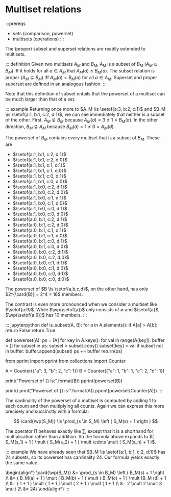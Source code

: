 # Multiset relations

:::prereqs
- sets (comparison, powerset)
- multisets (operations)
:::

The (proper) subset and superset relations are readily extended to multisets.

::: definition
Given two multisets $A_M$ and $B_M$, $A_M$ is a subset of $B_M$ ($A_M \subseteq B_M$) iff it holds for all $a \in A_M$ that $A_M(a) \leq B_M(a)$.
The subset relation is proper ($A_M \subsetneq B_M$) iff $A_M(a) < B_M(a)$ for all $a \in A_M$.
Superset and proper superset are defined in an analogous fashion.
:::

Note that this definition of subset entails that the powerset of a multiset can be much larger than that of a set.

::: example
Returning once more to $A_M \is \setof{a:3, b:2, c:1}$ and $B_M \is \setof{a:1, b:1, c:2, d:1}$, we can see immediately that neither is a subset of the other.
First, $A_M \not\subseteq B_M$ because $A_M(a) = 3 \not\leq 1 = B_M(a)$.
In the other direction, $B_M \not\subseteq A_M$ because $B_M(d) = 1 \not\leq 0 = A_M(d)$.

The powerset of $B_M$ contains every multiset that is a subset of $B_M$.
These are

- $\setof{a:1, b:1, c:2, d:1}$
- $\setof{a:1, b:1, c:2, d:0}$
- $\setof{a:1, b:1, c:1, d:1}$
- $\setof{a:1, b:1, c:1, d:0}$
- $\setof{a:1, b:1, c:0, d:1}$
- $\setof{a:1, b:1, c:0, d:0}$
- $\setof{a:1, b:0, c:2, d:1}$
- $\setof{a:1, b:0, c:2, d:0}$
- $\setof{a:1, b:0, c:1, d:1}$
- $\setof{a:1, b:0, c:1, d:0}$
- $\setof{a:1, b:0, c:0, d:1}$
- $\setof{a:1, b:0, c:0, d:0}$
- $\setof{a:0, b:1, c:2, d:1}$
- $\setof{a:0, b:1, c:2, d:0}$
- $\setof{a:0, b:1, c:1, d:1}$
- $\setof{a:0, b:1, c:1, d:0}$
- $\setof{a:0, b:1, c:0, d:1}$
- $\setof{a:0, b:1, c:0, d:0}$
- $\setof{a:0, b:0, c:2, d:1}$
- $\setof{a:0, b:0, c:2, d:0}$
- $\setof{a:0, b:0, c:1, d:1}$
- $\setof{a:0, b:0, c:1, d:0}$
- $\setof{a:0, b:0, c:0, d:1}$
- $\setof{a:0, b:0, c:0, d:0}$

The powerset of $B \is \setof{a,b,c,d}$, on the other hand, has only $2^{\card{B}} = 2^4 = 16$ members.

The contrast is even more pronounced when we consider a multiset like $\setof{a:9}$.
While $\wp(\setof{a})$ only consists of $\emptyset$ and $\setof{a}$, $\wp(\setof{a:9})$ has $10$ members.
:::

::: jupyterpython
def is_subset(A, B):
    for a in A.elements():
        if A[a] > A[b]:
            return False
    return True

def powerset(A):
    ps = [A]
    for key in A.keys():
        for val in range(A[key]):
            buffer = []
            for subset in ps:
                subset = subset.copy()
                subset[key] = val
                if subset not in buffer:
                    buffer.append(subset)
            ps += buffer
    return(ps)

from pprint import pprint
from collections import Counter

A = Counter({"a": 3, "b": 2, "c": 1})
B = Counter({"a": 1, "b": 1, "c": 2, "d": 1})

print("Powerset of {} is:".format(B))
pprint(powerset(B))

print()
print("Powerset of {} is:".format(A))
pprint(powerset(Counter(A)))
:::

The cardinality of the powerset of a multiset is computed by adding 1 to each count and then multiplying all counts.
Again we can express this more precisely and succinctly with a formula:

$$
\card{\wp(S_M)} \is \prod_{s \in S_M} \left ( S_M(s) + 1 \right )
$$

The operator $\prod$ behaves exactly like $\sum$, except that it is a shorthand for multiplication rather than addition.
So the formula above expands to $( S_M(s_1) + 1 ) \mult ( S_M(s_2) + 1 ) \mult \cdots \mult ( S_M(s_n) + 1 )$.

::: example
We have already seen that $B_M \is \setof{a:1, b:1, c:2, d:1}$ has 24 subsets, so its powerset has cardinality 24.
Our formula yields exactly the same value.

\begin{align*}
    \card{\wp(B_M)} &= \prod_{s \in B_M} \left ( B_M(s) + 1 \right )\\
                    &= ( B_M(a) + 1 ) \mult ( B_M(b) + 1 ) \mult ( B_M(c) + 1 ) \mult (B_M (d) + 1 )\\
                    &= ( 1 + 1 ) \mult ( 1 + 1 ) \mult ( 2 + 1 ) \mult ( 1 + 1 )\\
                    &= 2 \mult 2 \mult 3 \mult 2\\
                    &= 24\\
\end{align*}
:::
